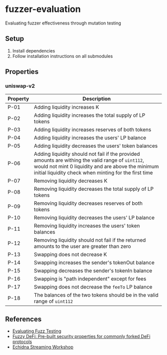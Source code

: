 # fuzzer-evaluation
Evaluating fuzzer effectiveness through mutation testing

## Setup

1. Install dependencies
2. Follow installation instructions on all submodules

## Properties

### uniswap-v2

| Property | Description |
| --- | --- |
| P-01 | Adding liquidity increases K |
| P-02 | Adding liquidity increases the total supply of LP tokens |
| P-03 | Adding liquidity increases reserves of both tokens |
| P-04 | Adding liquidity increases the users' LP balance |
| P-05 | Adding liquidity decreases the users' token balances |
| P-06 | Adding liquidity should not fail if the provided amounts are withing the valid range of `uint112`, would not mint 0 liquidity and are above the minimum initial liquidity check when minting for the first time  |
| P-07 | Removing liquidity decreases K |
| P-08 | Removing liquidity decreases the total supply of LP tokens |
| P-09 | Removing liquidity decreases reserves of both tokens |
| P-10 | Removing liquidity decreases the users' LP balance |
| P-11 | Removing liquidity increases the users' token balances |
| P-12 | Removing liquidity should not fail if the returned amounts to the user are greater than zero |
| P-13 | Swapping does not decrease K |
| P-14 | Swapping increases the sender's tokenOut balance |
| P-15 | Swapping decreases the sender's tokenIn balance |
| P-16 | Swapping is "path independent" except for fees |
| P-17 | Swapping does not decrease the `feeTo` LP balance |
| P-18 | The balances of the two tokens should be in the valid range of `uint112` |

## References

- [Evaluating Fuzz Testing](https://cseweb.ucsd.edu/~dstefan/cse227-spring20/papers/klees:evaluating.pdf)
- [Fuzzy DeFi: Pre-built security properties for commonly forked DeFi protocols](https://github.com/0xNazgul/fuzzydefi)
- [Echidna Streaming Workshop](https://github.com/crytic/echidna-streaming-series)